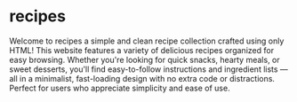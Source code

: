 # recipes
Welcome to recipes a simple and clean recipe collection crafted using only HTML! This website features a variety of delicious recipes organized for easy browsing. Whether you're looking for quick snacks, hearty meals, or sweet desserts, you'll find easy-to-follow instructions and ingredient lists — all in a minimalist, fast-loading design with no extra code or distractions. Perfect for users who appreciate simplicity and ease of use.